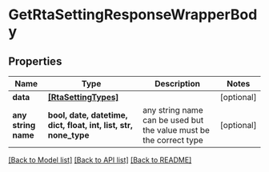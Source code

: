 # GetRtaSettingResponseWrapperBody


## Properties
Name | Type | Description | Notes
------------ | ------------- | ------------- | -------------
**data** | [**[RtaSettingTypes]**](RtaSettingTypes.md) |  | [optional] 
**any string name** | **bool, date, datetime, dict, float, int, list, str, none_type** | any string name can be used but the value must be the correct type | [optional]

[[Back to Model list]](../README.md#documentation-for-models) [[Back to API list]](../README.md#documentation-for-api-endpoints) [[Back to README]](../README.md)


